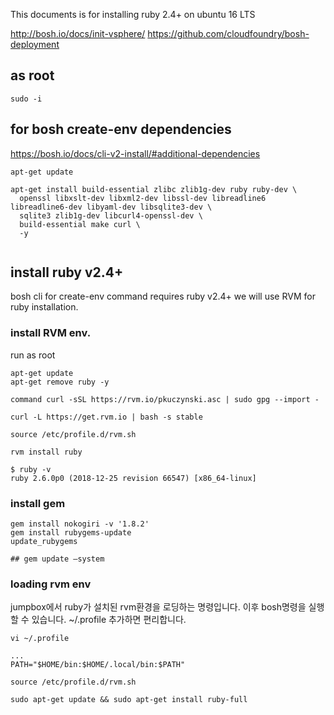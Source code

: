 
This documents is for installing ruby 2.4+ on  ubuntu 16 LTS 

http://bosh.io/docs/init-vsphere/
https://github.com/cloudfoundry/bosh-deployment

## as root

```
sudo -i
```


## for bosh create-env dependencies
https://bosh.io/docs/cli-v2-install/#additional-dependencies
```
apt-get update

apt-get install build-essential zlibc zlib1g-dev ruby ruby-dev \
  openssl libxslt-dev libxml2-dev libssl-dev libreadline6 libreadline6-dev libyaml-dev libsqlite3-dev \
  sqlite3 zlib1g-dev libcurl4-openssl-dev \
  build-essential make curl \
  -y
  
```


## install ruby v2.4+
bosh cli for create-env command requires ruby v2.4+
we will use RVM for ruby installation.

### install RVM env.
run as root
```
apt-get update
apt-get remove ruby -y

command curl -sSL https://rvm.io/pkuczynski.asc | sudo gpg --import -

curl -L https://get.rvm.io | bash -s stable

source /etc/profile.d/rvm.sh

rvm install ruby

$ ruby -v
ruby 2.6.0p0 (2018-12-25 revision 66547) [x86_64-linux]

```


### install gem

```
gem install nokogiri -v '1.8.2'
gem install rubygems-update
update_rubygems

## gem update —system
```


### loading rvm env
jumpbox에서 ruby가 설치된 rvm환경을 로딩하는 명령입니다.
이후 bosh명령을 실행할 수 있습니다.
~/.profile 추가하면 편리합니다.

```
vi ~/.profile

...
PATH="$HOME/bin:$HOME/.local/bin:$PATH"

source /etc/profile.d/rvm.sh
```

```
sudo apt-get update && sudo apt-get install ruby-full
```
